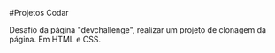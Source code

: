 #Projetos Codar

Desafio da página "devchallenge", realizar um projeto de clonagem da página. Em HTML e CSS.
